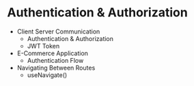 # Authentication & Authorization

- Client Server Communication
  - Authentication & Authorization
  - JWT Token
- E-Commerce Application
  - Authentication Flow
- Navigating Between Routes
  - useNavigate()
